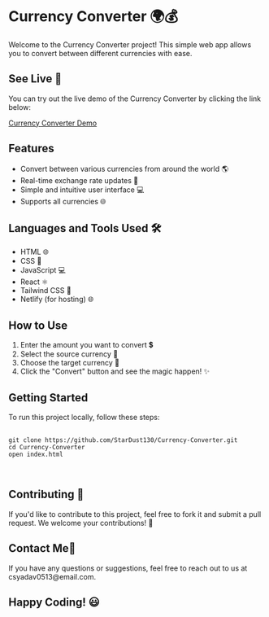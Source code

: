  <h1>Currency Converter 🌍💰</h1>
    <p>Welcome to the Currency Converter project! This simple web app allows you to convert between different currencies with ease.</p>
    
   <h2>See Live 🚀</h2>
    <p>You can try out the live demo of the Currency Converter by clicking the link below:</p>
    <a href="https://stardust-currency-converter.netlify.app" target="_blank">Currency Converter Demo</a>
   
  
  <h2>Features</h2>
    <ul>
        <li>Convert between various currencies from around the world 🌎</li>
        <li>Real-time exchange rate updates 🔄</li>
        <li>Simple and intuitive user interface 💻</li>
        <li>Supports all  currencies 🌐</li>
    </ul>
    <h2>Languages and Tools Used 🛠️</h2>
<ul>
    <li>HTML 🌐</li>
    <li>CSS 🎨</li>
    <li>JavaScript 💻</li>
    <li>React ⚛️</li>
    <li>Tailwind CSS 🚀</li>
    <li>Netlify (for hosting) 🌐</li>
</ul>


  <h2>How to Use</h2>
    <ol>
        <li>Enter the amount you want to convert 💲</li>
        <li>Select the source currency 🏦</li>
        <li>Choose the target currency 🎯</li>
        <li>Click the "Convert" button and see the magic happen! ✨</li>
    </ol>

  <h2>Getting Started</h2>
   <p>To run this project locally, follow these steps:</p>
    <pre>
        <code>
git clone https://github.com/StarDust130/Currency-Converter.git
cd Currency-Converter
open index.html
        </code>
    </pre>

  <h2>Contributing 🤝</h2>
    <p>If you'd like to contribute to this project, feel free to fork it and submit a pull request. We welcome your contributions! 🚀</p>

   <h2>Contact Me📧</h2>
    <p>If you have any questions or suggestions, feel free to reach out to us at csyadav0513@email.com.</p>

 <h2>Happy Coding! 😃</h2>
